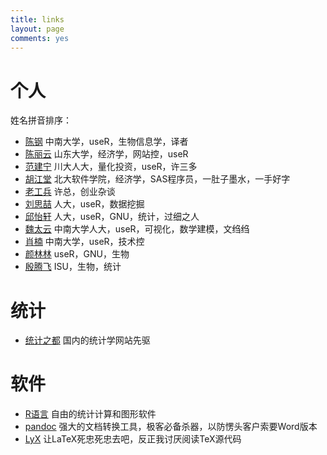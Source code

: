```yaml
---
title: links
layout: page
comments: yes
---
```


# 个人

姓名拼音排序：

- [陈钢](http://www.gossipcoder.com/) 中南大学，useR，生物信息学，译者
- [陈丽云](http://www.loyhome.cn/) 山东大学，经济学，网站控，useR
- [范建宁](http://fan.cos.name) 川大人大，量化投资，useR，许三多
- [胡江堂](http://li-and-jiang.com/blog/) 北大软件学院，经济学，SAS程序员，一肚子墨水，一手好字
- [老工兵](http://lgbcy.blog.sohu.com/) 许总，创业杂谈
- [刘思喆](http://www.bjt.name/) 人大，useR，数据挖掘
- [邱怡轩](http://yixuan.cos.name/) 人大，useR，GNU，统计，过细之人
- [魏太云](http://taiyun.cos.name/) 中南大学人大，useR，可视化，数学建模，文绉绉
- [肖楠](http://www.road2stat.com/) 中南大学，useR，技术控
- [颜林林](http://yanlinlin82.vicp.net/blog/) useR，GNU，生物
- [殷腾飞](http://www.tengfei.name/) ISU，生物，统计

# 统计

- [统计之都](http://cos.name) 国内的统计学网站先驱

# 软件

- [R语言](http://www.r-project.org) 自由的统计计算和图形软件
- [pandoc](http://johnmacfarlane.net/pandoc/) 强大的文档转换工具，极客必备杀器，以防愣头客户索要Word版本
- [LyX](http://www.lyx.org) 让LaTeX死忠死忠去吧，反正我讨厌阅读TeX源代码

